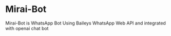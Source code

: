 # Mirai-Bot
Mirai-Bot is WhatsApp Bot Using Baileys WhatsApp Web API and integrated with openai chat bot
